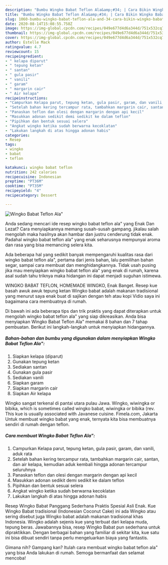 ```yaml
---
description: "Bumbu Wingko Babat Teflon Ala&amp;#34; | Cara Bikin Wingko Babat Teflon Ala&amp;#34; Yang Sedap"
title: "Bumbu Wingko Babat Teflon Ala&amp;#34; | Cara Bikin Wingko Babat Teflon Ala&amp;#34; Yang Sedap"
slug: 1060-bumbu-wingko-babat-teflon-ala-and-34-cara-bikin-wingko-babat-teflon-ala-and-34-yang-sedap
date: 2020-08-14T15:08:55.758Z
image: https://img-global.cpcdn.com/recipes/049e677d4d6a344d/751x532cq70/wingko-babat-teflon-ala-foto-resep-utama.jpg
thumbnail: https://img-global.cpcdn.com/recipes/049e677d4d6a344d/751x532cq70/wingko-babat-teflon-ala-foto-resep-utama.jpg
cover: https://img-global.cpcdn.com/recipes/049e677d4d6a344d/751x532cq70/wingko-babat-teflon-ala-foto-resep-utama.jpg
author: Estelle Mack
ratingvalue: 4.7
reviewcount: 15
recipeingredient:
- " kelapa diparut"
- " tepung ketan"
- " santan"
- " gula pasir"
- " vanili"
- " garam"
- " margarin cair"
- " Air kelapa"
recipeinstructions:
- "Campurkan Kelapa parut, tepung ketan, gula pasir, garam, dan vanili, aduk rata"
- "Setelah bahan kering tercampur rata, tambahkan margarin cair, santan, dan air kelapa, kemudian aduk kembali hingga adonan tercampur seluruhnya"
- "Panaskan teflon dan olesi dengan margarin dengan api kecil"
- "Masukkan adonan sedikit demi sedikit ke dalam teflon"
- "Pipihkan dan bentuk sesuai selera"
- "Angkat wingko ketika sudah berwarna kecoklatan"
- "Lakukan langkah di atas hingga adonan habis"
categories:
- Resep
tags:
- wingko
- babat
- teflon

katakunci: wingko babat teflon 
nutrition: 242 calories
recipecuisine: Indonesian
preptime: "PT36M"
cooktime: "PT35M"
recipeyield: "4"
recipecategory: Dessert

---
```



![Wingko Babat Teflon Ala&#34;](https://img-global.cpcdn.com/recipes/049e677d4d6a344d/751x532cq70/wingko-babat-teflon-ala-foto-resep-utama.jpg)

Anda sedang mencari ide resep wingko babat teflon ala&#34; yang Enak Dan Lezat? Cara menyiapkannya memang susah-susah gampang. jikalau salah mengolah maka hasilnya akan hambar dan justru cenderung tidak enak. Padahal wingko babat teflon ala&#34; yang enak seharusnya mempunyai aroma dan rasa yang bisa memancing selera kita.

Ada beberapa hal yang sedikit banyak mempengaruhi kualitas rasa dari wingko babat teflon ala&#34;, pertama dari jenis bahan, lalu pemilihan bahan segar, sampai cara membuat dan menghidangkannya. Tidak usah pusing jika mau menyiapkan wingko babat teflon ala&#34; yang enak di rumah, karena asal sudah tahu triknya maka hidangan ini dapat menjadi suguhan istimewa.

WINGKO BABAT TEFLON, HOMEMADE WINGKO, Enak Banget. Resep kue basah awuk awuk tepung ketan Wingko babat adalah makanan tradisional yang menurut saya enak buat di sajikan dengan teh atau kopi Vidio saya ini bagaimana cara membuatnya di rumah.


Di bawah ini ada beberapa tips dan trik praktis yang dapat diterapkan untuk mengolah wingko babat teflon ala&#34; yang siap dikreasikan. Anda bisa menyiapkan Wingko Babat Teflon Ala&#34; memakai 8 bahan dan 7 tahap pembuatan. Berikut ini langkah-langkah untuk menyiapkan hidangannya.

<!--inarticleads1-->

##### Bahan-bahan dan bumbu yang digunakan dalam menyiapkan Wingko Babat Teflon Ala&#34;:

1. Siapkan  kelapa (diparut)
1. Gunakan  tepung ketan
1. Sediakan  santan
1. Gunakan  gula pasir
1. Sediakan  vanili
1. Siapkan  garam
1. Siapkan  margarin cair
1. Siapkan  Air kelapa


Wingko sangat terkenal di pantai utara pulau Jawa. Wingko, wiwingka or bibika, which is sometimes called wingko babat, wiwingka or bibika (rev. This kue is usually associated with Javanese cuisine. Fimela.com, Jakarta Untuk membuat wingko babat yang enak, ternyata kita bisa membuatnya sendiri di rumah dengan teflon. 

<!--inarticleads2-->

##### Cara membuat Wingko Babat Teflon Ala&#34;:

1. Campurkan Kelapa parut, tepung ketan, gula pasir, garam, dan vanili, aduk rata
1. Setelah bahan kering tercampur rata, tambahkan margarin cair, santan, dan air kelapa, kemudian aduk kembali hingga adonan tercampur seluruhnya
1. Panaskan teflon dan olesi dengan margarin dengan api kecil
1. Masukkan adonan sedikit demi sedikit ke dalam teflon
1. Pipihkan dan bentuk sesuai selera
1. Angkat wingko ketika sudah berwarna kecoklatan
1. Lakukan langkah di atas hingga adonan habis


Resep Wingko Babat Panggang Sederhana Praktis Spesial Asli Enak. Kue Wingko Babat tradisional (Indonesian Coconut Cake) ini ada Wingko atau sering disebut juga Wingko babat adalah makanan tradisional khas Indonesia. Wingko adalah sejenis kue yang terbuat dari kelapa muda, tepung beras. Jawabannya bisa, resep Wingko Babat pun sederhana untuk dipraktikkan. Dengan berbagai bahan yang familiar di sekitar kita, kue satu ini bisa dibuat sendiri tanpa perlu mengeluarkan biaya yang fantastis. 

Gimana nih? Gampang kan? Itulah cara membuat wingko babat teflon ala&#34; yang bisa Anda lakukan di rumah. Semoga bermanfaat dan selamat mencoba!
